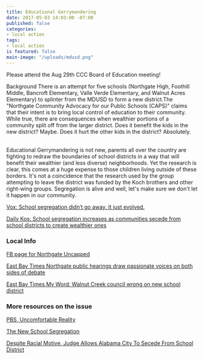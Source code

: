 ```yaml
---
title: Educational Gerrymandering
date: 2017-05-03 14:03:00 -07:00
published: false
categories:
- local action
tags:
- local action
is featured: false
main-image: "/uploads/mdusd.png"
---
```


Please attend the Aug 29th CCC Board of Education meeting!


Background
There is an attempt for five schools (Northgate High, Foothill Middle, Bancroft Elementary,
Valle Verde Elementary, and Walnut Acres Elementary) to splinter from the MDUSD to form a
new district.The "Northgate Community Advocacy for our Public Schools (CAPS)" claims that
their intent is to bring local control of education to their community. While true, there are
consequences when wealthier portions of a community split off from the larger district. Does it
benefit the kids in the new district? Maybe. Does it hurt the other kids in the district? Absolutely.

<br>
Educational Gerrymandering is not new, parents all over the country are fighting to redraw the
boundaries of school districts in a way that will benefit their wealthier (and less diverse)
neighborhoods. Yet the research is clear, this comes at a huge expense to those children living
outside of these borders. It's not a coincidence that the research used by the group attempting to leave the district was funded by the Koch brothers and other right-wing groups. Segregation is alive and well, let's make sure we don't let it happen in our community.
<br>

[Vox: School segregation didn’t go away. It just evolved.](https://www.vox.com/policy-and-politics/2017/7/27/16004084/school-segregation-evolution)

[Daily Kos: School segregation increases as communities secede from school districts to create wealthier ones](https://www.dailykos.com/stories/2017/7/27/1684656/-School-segregation-increases-as-communities-secede-from-school-districts-to-create-wealthier-ones)


### Local Info

[FB page for Northgate Uncapped](https://www.facebook.com/northgateuncapped/)

[East Bay Times Northgate public hearings draw passionate voices on both sides of debate](http://www.eastbaytimes.com/2017/05/04/northgate-public-hearings-draw-passionate-voices-on-both-sides-of-debate/#comments)

[East Bay Times My Word: Walnut Creek council wrong on new school district](http://www.eastbaytimes.com/2017/05/01/my-word-walnut-creek-council-wrong-on-new-school-district/)

### More resources on the issue

[PBS, Uncomfortable Reality](http://www.pbs.org/wgbh/frontline/article/the-uncomfortable-reality-of-community-schools/)

[The New School Segregation](http://cornelllawreview.org/files/2016/11/Wilsonfinal.pdf)

[Despite Racial Motive, Judge Allows Alabama City To Secede From School District](http://www.npr.org/2017/04/28/526085092/despite-racial-motive-judge-allows-alabama-city-to-secede-from-school-district)